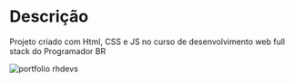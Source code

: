 # Descrição
Projeto criado com Html, CSS e JS no curso de desenvolvimento web full stack do Programador BR

![portfolio rhdevs](https://github.com/kadoohd/test-mentoria/blob/main/rhdves.png)

